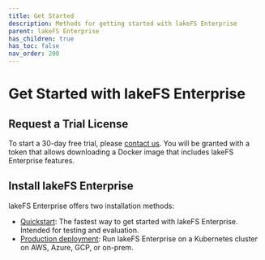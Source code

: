 ```yaml
---
title: Get Started
description: Methods for getting started with lakeFS Enterprise
parent: lakeFS Enterprise
has_children: true
has_toc: false
nav_order: 200
---
```


# Get Started with lakeFS Enterprise

## Request a Trial License

To start a 30-day free trial, please [contact us](https://lakefs.io/contact-sales/). You will be granted with a token that
allows downloading a Docker image that includes lakeFS Enterprise features.

## Install lakeFS Enterprise

lakeFS Enterprise offers two installation methods:
* [Quickstart](quickstart.md): The fastest way to get started with lakeFS Enterprise. Intended for testing and evaluation.
* [Production deployment](install.md): Run lakeFS Enterprise on a Kubernetes cluster on AWS, Azure, GCP, or on-prem.


